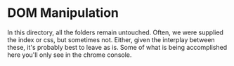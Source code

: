 # DOM Manipulation
In this directory, all the folders remain untouched. Often, we were supplied the index or css, but sometimes not. Either, given the interplay between these, it's probably best to leave as is. Some of what is being accomplished here you'll only see in the chrome console.